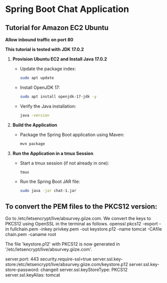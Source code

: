 # Spring Boot Chat Application

## Tutorial for Amazon EC2 Ubuntu

**Allow inbound traffic on port 80**

**This tutorial is tested with JDK 17.0.2**

1. **Provision Ubuntu EC2 and Install Java 17.0.2**
   - Update the package index:
     ```bash
     sudo apt update
     ```
   - Install OpenJDK 17:
     ```bash
     sudo apt install openjdk-17-jdk -y
     ```
   - Verify the Java installation:
     ```bash
     java -version
     ```

2. **Build the Application**
   - Package the Spring Boot application using Maven:
     ```bash
     mvn package
     ```

3. **Run the Application in a tmux Session**
   - Start a tmux session (if not already in one):
     ```bash
     tmux
     ```
   - Run the Spring Boot JAR file:
     ```bash
     sudo java -jar chat-1.jar
     ```


## To convert the PEM files to the PKCS12 version:

Go to /etc/letsencrypt/live/absurvey.giize.com.
We convert the keys to PKCS12 using OpenSSL in the terminal as follows.
openssl pkcs12 -export -in fullchain.pem -inkey privkey.pem -out keystore.p12 -name tomcat -CAfile chain.pem -caname root

The file 'keystore.p12' with PKCS12 is now generated in '/etc/letsencrypt/live/absurvey.giize.com'.

server.port: 443
security.require-ssl=true
server.ssl.key-store:/etc/letsencrypt/live/absurvey.giize.com/keystore.p12
server.ssl.key-store-password: changeit
server.ssl.keyStoreType: PKCS12
server.ssl.keyAlias: tomcat